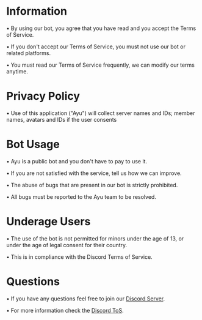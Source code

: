 # Information
• By using our bot, you agree that you have read and you accept the Terms of Service.

• If you don't accept our Terms of Service, you must not use our bot or related platforms.

• You must read our Terms of Service frequently, we can modify our terms anytime.

# Privacy Policy
• Use of this application ("Ayu") will collect server names and IDs; member names, avatars and IDs if the user consents

# Bot Usage
• Ayu is a public bot and you don't have to pay to use it.

• If you are not satisfied with the service, tell us how we can improve.

• The abuse of bugs that are present in our bot is strictly prohibited.

• All bugs must be reported to the Ayu team to be resolved.

# Underage Users
• The use of the bot is not permitted for minors under the age of 13, or under the age of legal consent for their country.

• This is in compliance with the Discord Terms of Service.

<!--# Account Deletion
• If you want to delete your account:
### How can I delete?
1. You can contact [support on Discord](https://discord.gg/bUcgWgpARh)
2. You can delete through the [Dashboard](https://ayubot.tech/settings/account) 
  • (Dangerous zone > Delete Account)
--->

# Questions
• If you have any questions feel free to join our [Discord Server](https://discord.gg/bUcgWgpARh).

• For more information check the [Discord ToS](https://dis.gd/terms).
